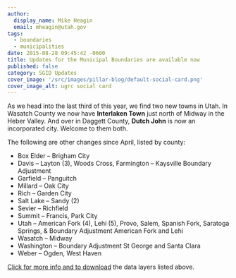 ```yaml
---
author:
  display_name: Mike Heagin
  email: mheagin@utah.gov
tags:
  - boundaries
  - municipalities
date: 2015-08-28 09:45:42 -0600
title: Updates for the Municipal Boundaries are available now
published: false
category: SGID Updates
cover_image: '/src/images/pillar-blog/default-social-card.png'
cover_image_alt: ugrc social card
---
```


As we head into the last third of this year, we find two new towns in Utah. In Wasatch County we now have **Interlaken Town** just north of Midway in the Heber Valley. And over in Daggett County, **Dutch John** is now an incorporated city. Welcome to them both.

The following are other changes since April, listed by county:

- Box Elder – Brigham City
- Davis – Layton (3), Woods Cross, Farmington – Kaysville Boundary Adjustment
- Garfield – Panguitch
- Millard – Oak City
- Rich – Garden City
- Salt Lake – Sandy (2)
- Sevier – Richfield
- Summit – Francis, Park City
- Utah – American Fork (4), Lehi (5), Provo, Salem, Spanish Fork, Saratoga Springs, & Boundary Adjustment American Fork and Lehi
- Wasatch – Midway
- Washington – Boundary Adjustment St George and Santa Clara
- Weber – Ogden, West Haven

[Click for more info and to download](/products/sgid/boundaries/municipal) the data layers listed above.
